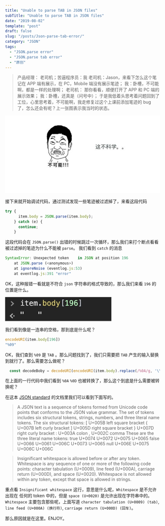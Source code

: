 ```yaml
---
title: "Unable to parse TAB in JSON files"
subTitle: "Unable to parse TAB in JSON files"
date: "2019-08-02"
template: "post"
draft: false
slug: "/posts/Json-parse-tab-error/"
category: "JSON"
tags:
  - "JSON.parse error"
  - "JSON.parse tab error"
  - "原创"
---
```

> 产品经理： 老司机；苦逼程序员：我
> 老司机：Jason，来看下怎么这个笔记在 APP 端有展示，在 PC，Mobile 端没有展示笔迹；
> 我：卧槽，不可能啊，都是一样的处理啊；
> 老司机： 那你看看，顺便打开了 APP 和 PC 端的展示效果；
> 我：卧槽，还真是（问号中）；
> 于是我低着头思考着问题回到了工位，心里思考着，不可能啊，我走修复过这个上课前添加笔迹的 bug 了，怎么还会有呢？上一张图表示我当时的状态。

![wc](./wc.jpeg)

接下来就开始调试代码，通过测试发现一些笔迹被过滤掉了，来看这段代码

```javascript
try {
      item.body = JSON.parse(item.body);
    } catch (e) {
      continue;
    }
```
这段代码会在 `JSON.parse()` 出错的时候跳过一次循环，那么我们来打个断点看看被过滤掉的笔迹为什么不能被 `parse`。
我们看到 `catch` 的消息
```javascript
SyntaxError: Unexpected token 	 in JSON at position 196
    at JSON.parse (<anonymous>)
    at ignoreNoise (eventlog.js:53)
    at eventlog.js:391 "error"
```
OK，这种报错一看就是不符合 `json` 字符串的格式导致的，那么我们来看 `196` 的位置是什么。

![position](./position.jpg)

我们看到像是一连串的空格，那到底是什么呢？
```javascript
encodeURI(item.body[196])
"%09"
```
OK，我们查到 `%09` 是 `TAB` 。那么问题找到了，我们只需要把 `TAB` 产生的输入替换到就行了。那么需要怎么做呢？

```javascript
  const decodeBoby = decodeURI(encodeURI(item.body).replace(/%0A/g, '\\n').replace(/%09/g, '\\t').replace(/%0D/g, '\\r'));
```

在上面的一行代码中我们看到 `%0A` `%0D` 也被转换了，那么这个到底是什么需要被转换呢？

在这本 [JSON standard](http://www.ecma-international.org/publications/files/ECMA-ST/ECMA-404.pdf) 的文档里我们可以看到下面写的。

>A JSON text is a sequence of tokens formed from Unicode code points that conforms to the JSON value
grammar. The set of tokens includes six structural tokens, strings, numbers, and three literal name tokens.
The six structural tokens:
[ U+005B left square bracket
{ U+007B left curly bracket
] U+005D right square bracket
} U+007D right curly bracket
: U+003A colon
, U+002C comma
These are the three literal name tokens:
true U+0074 U+0072 U+0075 U+0065
false U+0066 U+0061 U+006C U+0073 U+0065
null U+006E U+0075 U+006C U+006C

>Insignificant whitespace is allowed before or after any token. Whitespace is any sequence of one or more of
the following code points: character tabulation (U+0009), line feed (U+000A), carriage return (U+000D), and
space (U+0020). Whitespace is not allowed within any token, except that space is allowed in strings.

重点看 `Insignificant whitespace` 这行，意思是什么呢，`Whitespace` 是不允许出现在 任何的 token 中的，但是 `space (U+0020)` 是允许出现在字符串中的。`Whitespace` 主要包含那些呢，上面写道 `character tabulation (U+0009) (tab)`, `line feed (U+000A) (换行符)`, `carriage return (U+000D) (回车)`。

那么原因就是在这里。ENJOY。

